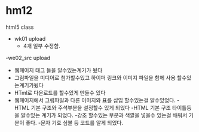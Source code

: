 # hm12
html5 class 


- wk01 upload
  - 4개 일부 수정함.



-we02_src upload
- 웹페이지 태그 들을 알수있는계기가 됬다
- 그림파일을 미디어로 첨가할수있고 하이퍼 링크와 이미지 파일을 함께 사용 할수있는계기가됬다
- HTml로 다운로드를 할수있게 만들수 있다
- 웹페이지에서 그림파일과 다른 이미지와 표를 삽입 할수있는걸 알수있었다.
-HTML 기본 구조와 주석부분을 설정할수 있게 되었다
-HTML 기본 구조 타이틀등을 알수있는 계기가 되었다.
-강조 할수있는 부분과 색깔을 넣을수 있는걸 배워서 기분이 좋다.
-문자 기호 심볼 등 코드를 알게 되었다.
